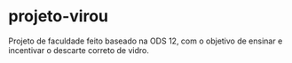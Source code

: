 # projeto-virou
Projeto de faculdade feito baseado na ODS 12, com o objetivo de ensinar e incentivar o descarte correto de vidro.
